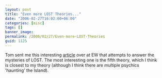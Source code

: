 ```yaml
---
layout: post
title: "Even more LOST Theories..."
date: "2006-02-27T16:02:00+06:00"
categories: [misc]
tags: []
banner_image: 
permalink: /2006/02/27/Even-more-LOST-Theories
guid: 1125
---
```


Tom sent me this interesting <a href="http://www.ew.com/ew/article/commentary/0,6115,1162044_3_0_,00.html">article</a> over at EW that attempts to answer the mysteries of LOST. The most interesting one is the fifth theory, which I think is closest to my theory (although I think there are multiple psychics 'haunting' the Island).